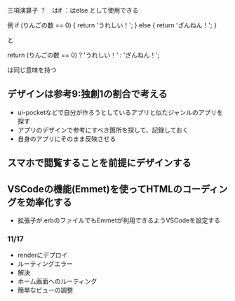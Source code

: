 三項演算子
？　はif
：はelse
として使用できる

例
if (りんごの数 == 0) {
  return 'うれしい！';
} else { return 'ざんねん！'; }

と

return (りんごの数 == 0) ? 'うれしい！' : 'ざんねん！';

は同じ意味を持つ


## デザインは参考9:独創1の割合で考える
- ui-pocketなどで自分が作ろうとしているアプリと似たジャンルのアプリを探す
- アプリのデザインで参考にすべき箇所を探して、記録しておく
- 自身のアプリにそのまま反映させる

## スマホで閲覧することを前提にデザインする


## VSCodeの機能(Emmet)を使ってHTMLのコーディングを効率化する
- 拡張子が.erbのファイルでもEmmetが利用できるようVSCodeを設定する

### 11/17
- renderにデプロイ
- ルーティングエラー
- 解決
- ホーム画面へのルーティング
- 簡単なビューの調整
